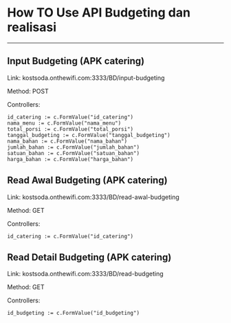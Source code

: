 # How TO Use API Budgeting dan realisasi
___
##  Input Budgeting (APK catering)

Link: kostsoda.onthewifi.com:3333/BD/input-budgeting

Method: POST

Controllers:

    id_catering := c.FormValue("id_catering")
	nama_menu := c.FormValue("nama_menu")
	total_porsi := c.FormValue("total_porsi")
	tanggal_budgeting := c.FormValue("tanggal_budgeting")
	nama_bahan := c.FormValue("nama_bahan")
	jumlah_bahan := c.FormValue("jumlah_bahan")
	satuan_bahan := c.FormValue("satuan_bahan")
	harga_bahan := c.FormValue("harga_bahan")

##  Read Awal Budgeting (APK catering)

Link: kostsoda.onthewifi.com:3333/BD/read-awal-budgeting

Method: GET

Controllers:

    id_catering := c.FormValue("id_catering")

##  Read Detail Budgeting (APK catering)

Link: kostsoda.onthewifi.com:3333/BD/read-budgeting

Method: GET

Controllers:

    id_budgeting := c.FormValue("id_budgeting")
